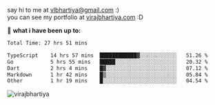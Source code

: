 say hi to me at [vlbhartiya@gmail.com](mailto:vlbhartiya@gmail.com) :)<br/>
you can see my portfolio at [virajbhartiya.com](https://virajbhartiya.com) :D<br/>


🚀 **what i have been up to:**

<!--START_SECTION:waka-->

```txt
Total Time: 27 hrs 51 mins

TypeScript    14 hrs 57 mins  ████████████▓░░░░░░░░░░░░   51.26 %
Go            5 hrs 55 mins   █████░░░░░░░░░░░░░░░░░░░░   20.32 %
Dart          2 hrs 4 mins    █▓░░░░░░░░░░░░░░░░░░░░░░░   07.12 %
Markdown      1 hr 42 mins    █▒░░░░░░░░░░░░░░░░░░░░░░░   05.84 %
Other         1 hr 19 mins    █░░░░░░░░░░░░░░░░░░░░░░░░   04.54 %
```

<!--END_SECTION:waka-->

<p align="left"> <img src="https://komarev.com/ghpvc/?username=virajbhartiya&color=blue" alt="virajbhartiya" /> </p>
